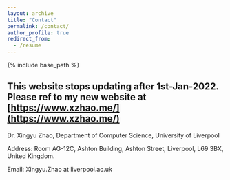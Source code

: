 ```yaml
---
layout: archive
title: "Contact"
permalink: /contact/
author_profile: true
redirect_from:
  - /resume
---
```


{% include base_path %}

## This website stops updating after 1st-Jan-2022. Please ref to my new website at [https://www.xzhao.me/](https://www.xzhao.me/)

Dr. Xingyu Zhao, Department of Computer Science, University of Liverpool

Address: Room AG-12C, Ashton Building, Ashton Street, Liverpool, L69 3BX, United Kingdom.

Email: Xingyu.Zhao at liverpool.ac.uk

